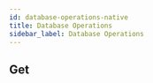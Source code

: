 ```yaml
---
id: database-operations-native
title: Database Operations
sidebar_label: Database Operations
---
```


## Get